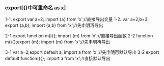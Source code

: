 ### export[{}中可重命名 as x]
1-1. export var a=2; import {a} from 'x';//直接导出变量
1-2. var a=2,b=3; export {a,b}; import {a,b} from 'x';//先申明再导出

2-1 export function m(){}; import {m} from 'x';//直接导出函数
2-2 function m(){};export {m}; import {m} from 'x';//先申明再导出

3-1 var a=2;export default a; import a from 'x';//先申明再默认导出
3-2 export default function(){}; import a from 'x';//直接默认导出
